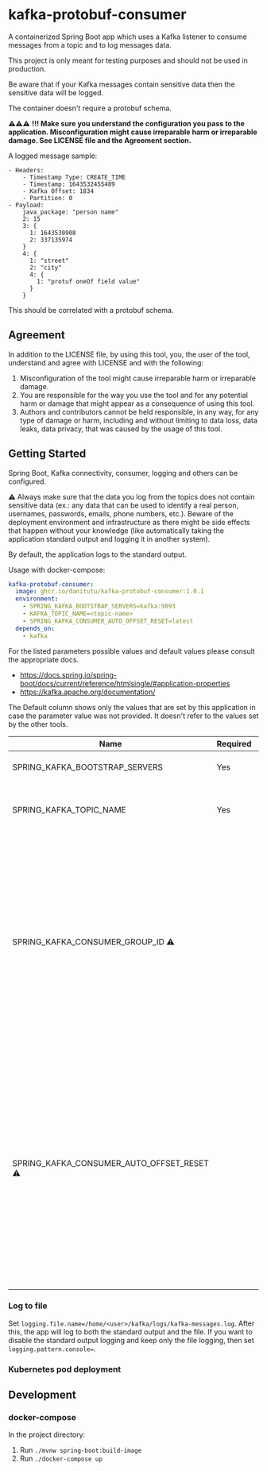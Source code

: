 # kafka-protobuf-consumer

A containerized Spring Boot app which uses a Kafka listener to consume messages from a topic and to log messages data.

This project is only meant for testing purposes and should not be used in production.

Be aware that if your Kafka messages contain sensitive data then the sensitive data will be logged.

The container doesn't require a protobuf schema.

&#x26A0;&#x26A0;&#x26A0; **!!! Make sure you understand the configuration you pass to the application. Misconfiguration might cause irreparable harm or irreparable damage. See LICENSE file and the Agreement section.** 

A logged message sample:

```
- Headers:
    - Timestamp Type: CREATE_TIME
    - Timestamp: 1643532455489
    - Kafka Offset: 1834
    - Partition: 0
- Payload:
    java_package: "person name"
    2: 15
    3: {
      1: 1643530908
      2: 337135974
    }
    4: {
      1: "street"
      2: "city"
      4: {
        1: "protuf oneOf field value"
      }
    }
```

This should be correlated with a protobuf schema.

## Agreement

In addition to the LICENSE file, by using this tool, you, the user of the tool, understand and agree with LICENSE and with the following:
1. Misconfiguration of the tool might cause irreparable harm or irreparable damage.
2. You are responsible for the way you use the tool and for any potential harm or damage that might appear as a consequence of using this tool.
3. Authors and contributors cannot be held responsible, in any way, for any type of damage or harm, including and without limiting to data loss, data leaks, data privacy, that was caused by the usage of this tool.

## Getting Started

Spring Boot, Kafka connectivity, consumer, logging and others can be configured.

&#x26A0; Always make sure that the data you log from the topics does not contain sensitive data (ex.: any data that can be used to identify a real person, usernames, passwords, emails, phone numbers, etc.). Beware of the deployment environment and infrastructure as there might be side effects that happen without your knowledge (like automatically taking the application standard output and logging it in another system).

By default, the application logs to the standard output.

Usage with docker-compose:

```yaml
kafka-protobuf-consumer:
  image: ghcr.io/danitutu/kafka-protobuf-consumer:1.0.1
  environment:
    - SPRING_KAFKA_BOOTSTRAP_SERVERS=kafka:9093
    - KAFKA_TOPIC_NAME=<topic-name>
    - SPRING_KAFKA_CONSUMER_AUTO_OFFSET_RESET=latest
  depends_on:
    - kafka
```

For the listed parameters possible values and default values please consult the appropriate docs.

- https://docs.spring.io/spring-boot/docs/current/reference/htmlsingle/#application-properties
- https://kafka.apache.org/documentation/

The Default column shows only the values that are set by this application in case the parameter value was not provided. It doesn't refer to the values set by the other tools.

| Name                                             | Required | Sample Value                         | Default     | Description                                                                                                                                                                                                          |
|--------------------------------------------------|----------|--------------------------------------|-------------|----------------------------------------------------------------------------------------------------------------------------------------------------------------------------------------------------------------------|
| SPRING_KAFKA_BOOTSTRAP_SERVERS                   | Yes      | localhost:29092                      |             | Kafka broker address                                                                                                                                                                                                 |
| SPRING_KAFKA_TOPIC_NAME                          | Yes      | events.user                          |             | The topic from which messages will be consumed                                                                                                                                                                       |
| SPRING_KAFKA_CONSUMER_GROUP_ID &#x26A0;          |          | bf2f1933-de86-44c6-b654-ac57d20bf003 | Random UUID | The consumer group ID. Never set this value to an existing consumer group ID. Doing that will cause the messages to be consumed by the test consumer which might end up with data loss.                              |
| SPRING_KAFKA_CONSUMER_AUTO_OFFSET_RESET &#x26A0; |          | latest                               |             | The way the consumer starts consuming messages when it joins Kafka. Depending on the value that is set and on other Kafka parameters, this might consume a high amount of messages and produce huge amounts of logs. |

### Log to file

Set `logging.file.name=/home/<user>/kafka/logs/kafka-messages.log`. After this, the app will log to both the standard output and the file. If you want to disable the standard output logging and keep only the file logging, then set `logging.pattern.console=`.

### Kubernetes pod deployment



## Development

### docker-compose

In the project directory:

1. Run `./mvnw spring-boot:build-image`
2. Run `./docker-compose up`
